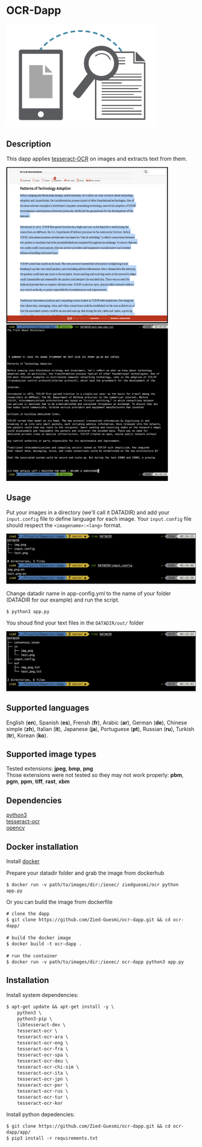 # OCR-Dapp

<img src="./images/logo.png" width="400">


## Description
This dapp applies [tesseract-OCR](https://github.com/tesseract-ocr/tesseract) on images and extracts text from them.  

<img src="./images/img.png" width="430" height="415"> <img src="./images/text.png" width="430">


## Usage
Put your images in a directory (we'll call it DATADIR) and add your ```input.config``` file to define language for each image. Your ```input.config```
file should respect the ```<imagename>:<lang>``` format.

![screenshot](./images/screenshot-1.png)

Change datadir name in app-config.yml to the name of your folder (DATADIR for our example) and run the script.

    $ python3 app.py

You shoud find your text files in the ```DATADIR/out/``` folder

![screenshot](./images/screenshot-2.png)


## Supported languages
English (**en**), Spanish (**es**), Frensh (**fr**), Arabic (**ar**), German (**de**), Chinese simple (**zh**), Italian (**it**), Japanese (**ja**), Portuguese (**pt**), Russian (**ru**), Turkish (**tr**), Korean (**ko**).


## Supported image types
Tested extensions: **jpeg**, **bmp**, **png**  
Those extensions were not tested so they may not work properly: **pbm**, **pgm**, **ppm**, **tiff**, **rast**, **xbm**  

## Dependencies
[python3](https://www.python.org/)  
[tesseract-ocr](https://github.com/tesseract-ocr/tesseract)  
[opencv](https://opencv.org/)


## Docker installation

Install [docker](https://docs.docker.com/install/)

Prepare your datadir folder and grab the image from dockerhub

    $ docker run -v path/to/images/dir:/iexec/ ziedguesmi/ocr python app.py

Or you can build the image from dockerfile

    # clone the dapp
    $ git clone https://github.com/Zied-Guesmi/ocr-dapp.git && cd ocr-dapp/ 

    # build the docker image
    $ docker build -t ocr-dapp .

    # run the container
    $ docker run -v path/to/images/dir:/iexec/ ocr-dapp python3 app.py


## Installation
Install system dependencies:

    $ apt-get update && apt-get install -y \
        python3 \
        python3-pip \
        libtesseract-dev \
        tesseract-ocr \
        tesseract-ocr-ara \
        tesseract-ocr-eng \
        tesseract-ocr-fra \
        tesseract-ocr-spa \
        tesseract-ocr-deu \
        tesseract-ocr-chi-sim \
        tesseract-ocr-ita \
        tesseract-ocr-jpn \
        tesseract-ocr-por \
        tesseract-ocr-rus \
        tesseract-ocr-tur \
        tesseract-ocr-kor
        
Install python depedencies:

    $ git clone https://github.com/Zied-Guesmi/ocr-dapp.git && cd ocr-dapp/app/
    $ pip3 install -r requirements.txt
